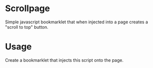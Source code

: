 Scrollpage
===================

Simple javascript bookmarklet that when injected into a page creates a "scroll to top" button.

Usage
=====

Create a bookmarklet that injects this script onto the page.